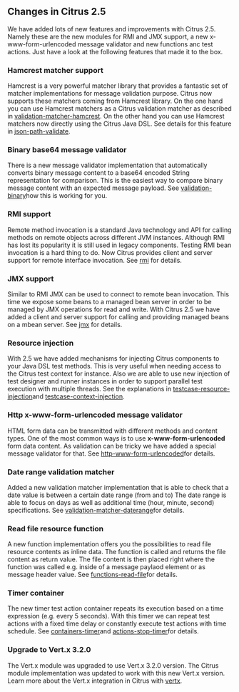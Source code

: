 ## Changes in Citrus 2.5

We have added lots of new features and improvements with Citrus 2.5. Namely these are the new modules for RMI and JMX support, a new x-www-form-urlencoded message validator and new functions anc test actions. Just have a look at the following features that made it to the box.

### Hamcrest matcher support

Hamcrest is a very powerful matcher library that provides a fantastic set of matcher implementations for message validation purpose. Citrus now supports these matchers coming from Hamcrest library. On the one hand you can use Hamcrest matchers as a Citrus validation matcher as described in [validation-matcher-hamcrest](validation-matcher-hamcrest). On the other hand you can use Hamcrest matchers now directly using the Citrus Java DSL. See details for this feature in [json-path-validate](json-path-validate).

### Binary base64 message validator

There is a new message validator implementation that automatically converts binary message content to a base64 encoded String representation for comparison. This is the easiest way to compare binary message content with an expected message payload. See [validation-binary](validation-binary)how this is working for you.

### RMI support

Remote method invocation is a standard Java technology and API for calling methods on remote objects across different JVM instances. Although RMI has lost its popularity it is still used in legacy components. Testing RMI bean invocation is a hard thing to do. Now Citrus provides client and server support for remote interface invocation. See [rmi](rmi) for details.

### JMX support

Similar to RMI JMX can be used to connect to remote bean invocation. This time we expose some beans to a managed bean server in order to be managed by JMX operations for read and write. With Citrus 2.5 we have added a client and server support for calling and providing managed beans on a mbean server. See [jmx](jmx) for details.

### Resource injection

With 2.5 we have added mechanisms for injecting Citrus components to your Java DSL test methods. This is very useful when needing access to the Citrus test context for instance. Also we are able to use new injection of test designer and runner instances in order to support parallel test execution with multiple threads. See the explanations in [testcase-resource-injection](testcase-resource-injection)and [testcase-context-injection](testcase-context-injection).

### Http x-www-form-urlencoded message validator

HTML form data can be transmitted with different methods and content types. One of the most common ways is to use **x-www-form-urlencoded** form data content. As validation can be tricky we have added a special message validator for that. See [http-www-form-urlencoded](http-www-form-urlencoded)for details.

### Date range validation matcher

Added a new validation matcher implementation that is able to check that a date value is between a certain date range (from and to) The date range is able to focus on days as well as additional time (hour, minute, second) specifications. See [validation-matcher-daterange](validation-matcher-daterange)for details.

### Read file resource function

A new function implementation offers you the possibilities to read file resource contents as inline data. The function is called and returns the file content as return value. The file content is then placed right where the function was called e.g. inside of a message paylaod element or as message header value. See [functions-read-file](functions-read-file)for details.

### Timer container

The new timer test action container repeats its execution based on a time expression (e.g. every 5 seconds). With this timer we can repeat test actions with a fixed time delay or constantly execute test actions with time schedule. See [containers-timer](containers-timer)and [actions-stop-timer](actions-stop-timer)for details.

### Upgrade to Vert.x 3.2.0

The Vert.x module was upgraded to use Vert.x 3.2.0 version. The Citrus module implementation was updated to work with this new Vert.x version. Learn more about the Vert.x integration in Citrus with [vertx](vertx).

